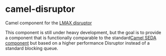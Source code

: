 camel-disruptor
===============

Camel component for the [LMAX disruptor](https://github.com/LMAX-Exchange/disruptor)

This component is still under heavy development, but the goal is to provide a component that is functionally comparable
to the standard[Camel SEDA component](http://camel.apache.org/seda.html) but based on a higher performance Disruptor
instead of a standard blocking queue.
